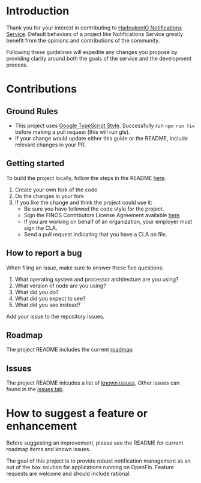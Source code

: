 # Introduction

Thank you for your interest in contributing to [HadoukenIO Notifications Service](https://github.com/HadoukenIO/). Default behaviors of a project like Notifications Service greatly benefit from the opinions and contributions of the community.

Following these guidelines will expedite any changes you propose by providing clarity around both the goals of the service and the development process.

# Contributions
## Ground Rules
* This project uses [Google TypeScript Style](https://www.npmjs.com/package/gts). Successfully run `npm run fix` before making a pull request (this will run gts).
* If your change would update either this guide or the README, include relevant changes in your PR.

## Getting started
To build the project locally, follow the steps in the README [here](https://github.com/HadoukenIO/notifications-service#run-locally).
1. Create your own fork of the code
2. Do the changes in your fork
3. If you like the change and think the project could use it:
    * Be sure you have followed the code style for the project.
    * Sign the FINOS Contributors License Agreement available [here](https://www.finos.org/governance)
	* If you are working on behalf of an organization, your employer must sign the CLA.
    * Send a pull request indicating that you have a CLA on file.

## How to report a bug

 When filing an issue, make sure to answer these five questions:

 1. What operating system and processor architecture are you using?
 2. What version of node are you using?
 3. What did you do?
 4. What did you expect to see?
 5. What did you see instead?

Add your issue to the repository issues.

## Roadmap

The project README includes the current [roadmap](https://github.com/HadoukenIO/notifications-service#roadmap)

## Issues

The project README inlcudes a list of [known issues](https://github.com/HadoukenIO/notifications-service#known-issues). Other issues can found in the [issues tab](https://github.com/HadoukenIO/notifications-service/issues).

# How to suggest a feature or enhancement

Before suggesting an improvement, please see the README for current roadmap items and known issues.

The goal of this project is to provide robust notification management as an out of the box solution for applications running on OpenFin. Feature requests are welcome and should include rational.
